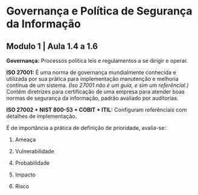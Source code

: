 # Governança e Política de Segurança da Informação
## Modulo 1 | Aula 1.4 a 1.6

__Governança:__ Processos política leis e regulamentos a se dirigir e operar.

__ISO 27001:__ É uma norma de governança mundialmente conhecida e utilizada por sua prática para implementação manutenção e melhoria contínua de um sistema.
 _(Iso 27001 não é um guia, e sim um referêncial.)_
Contém diretrizes para certificação de uma empresa para atender boas normas de segurança da informação, padrão avaliado por auditorias.

__ISO 27002 + NIST 800-53 + COBIT + ITIL:__ Configuram referênciais com detalhes de implementação.

É de importância a prática de definição de prioridade, avalia-se:
  
  1. Ameaça 
  > 
  2. Vulnerabilidade
  > 
  4. Probabilidade
  > 
  5. Impacto
  > 
  6. Risco
  > 
